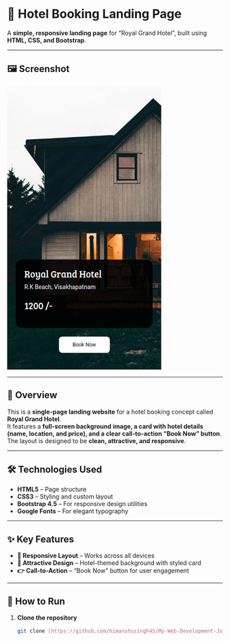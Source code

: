 # 🏨 Hotel Booking Landing Page  

A **simple, responsive landing page** for “Royal Grand Hotel”, built using **HTML, CSS, and Bootstrap**.

---

## 🖼️ Screenshot  

![Hotel Booking Screenshot](./hotel-v1.png)

---

## 📖 Overview  

This is a **single-page landing website** for a hotel booking concept called **Royal Grand Hotel**.  
It features a **full-screen background image, a card with hotel details (name, location, and price), and a clear call-to-action “Book Now” button**.  
The layout is designed to be **clean, attractive, and responsive**.

---

## 🛠️ Technologies Used  

- **HTML5** – Page structure  
- **CSS3** – Styling and custom layout  
- **Bootstrap 4.5** – For responsive design utilities  
- **Google Fonts** – For elegant typography  

---

## ✨ Key Features  

- **📱 Responsive Layout** – Works across all devices  
- **🎨 Attractive Design** – Hotel-themed background with styled card  
- **👉 Call-to-Action** – “Book Now” button for user engagement  

---

## 🚀 How to Run  

1. **Clone the repository**  
   ```bash
   git clone [https://github.com/himanshusingh45/My-Web-Development-Journey]
